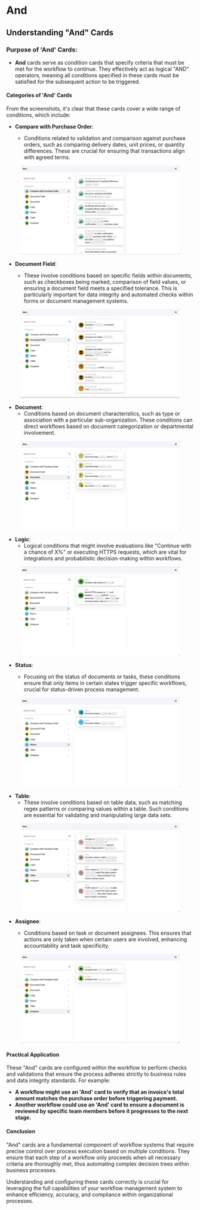 # And

## Understanding "And" Cards

### **Purpose of 'And' Cards:**

* **And** cards serve as condition cards that specify criteria that must be met for the workflow to continue. They effectively act as logical "AND" operators, meaning all conditions specified in these cards must be satisfied for the subsequent action to be triggered.

#### Categories of 'And' Cards

From the screenshots, it's clear that these cards cover a wide range of conditions, which include:

*   **Compare with Purchase Order**:

    * Conditions related to validation and comparison against purchase orders, such as comparing delivery dates, unit prices, or quantity differences. These are crucial for ensuring that transactions align with agreed terms.



<figure><img src="../../../.gitbook/assets/And1.png" alt=""><figcaption></figcaption></figure>

*   **Document Field**:

    * These involve conditions based on specific fields within documents, such as checkboxes being marked, comparison of field values, or ensuring a document field meets a specified tolerance. This is particularly important for data integrity and automated checks within forms or document management systems.



<figure><img src="../../../.gitbook/assets/And2.png" alt=""><figcaption></figcaption></figure>

* **Document**:
  * Conditions based on document characteristics, such as type or association with a particular sub-organization. These conditions can direct workflows based on document categorization or departmental involvement.

<figure><img src="../../../.gitbook/assets/And3.png" alt=""><figcaption></figcaption></figure>

* **Logic**:
  * Logical conditions that might involve evaluations like "Continue with a chance of X%" or executing HTTPS requests, which are vital for integrations and probabilistic decision-making within workflows.

<figure><img src="../../../.gitbook/assets/And4.png" alt=""><figcaption></figcaption></figure>

*   **Status**:

    * Focusing on the status of documents or tasks, these conditions ensure that only items in certain states trigger specific workflows, crucial for status-driven process management.



<figure><img src="../../../.gitbook/assets/And5.png" alt=""><figcaption></figcaption></figure>

* **Table**:
  * These involve conditions based on table data, such as matching regex patterns or comparing values within a table. Such conditions are essential for validating and manipulating large data sets.

<figure><img src="../../../.gitbook/assets/And6.png" alt=""><figcaption></figcaption></figure>

*   **Assignee**:

    * Conditions based on task or document assignees. This ensures that actions are only taken when certain users are involved, enhancing accountability and task specificity.



<figure><img src="../../../.gitbook/assets/And7.png" alt=""><figcaption></figcaption></figure>

#### Practical Application

These "And" cards are configured within the workflow to perform checks and validations that ensure the process adheres strictly to business rules and data integrity standards. For example:

* **A workflow might use an 'And' card to verify that an invoice's total amount matches the purchase order before triggering payment.**
* **Another workflow could use an 'And' card to ensure a document is reviewed by specific team members before it progresses to the next stage.**

#### Conclusion

"And" cards are a fundamental component of workflow systems that require precise control over process execution based on multiple conditions. They ensure that each step of a workflow only proceeds when all necessary criteria are thoroughly met, thus automating complex decision trees within business processes.

Understanding and configuring these cards correctly is crucial for leveraging the full capabilities of your workflow management system to enhance efficiency, accuracy, and compliance within organizational processes.
